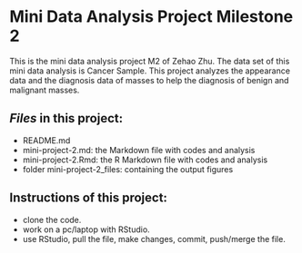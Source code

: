 # Mini Data Analysis Project Milestone 2

This is the mini data analysis project M2 of Zehao Zhu. The data set of this mini data analysis is Cancer Sample. This project analyzes the appearance data and the diagnosis data of masses to help the diagnosis of benign and malignant masses.

## *_Files_* in this project:
* README.md
* mini-project-2.md: the Markdown file with codes and analysis
* mini-project-2.Rmd: the R Markdown file with codes and analysis
* folder mini-project-2_files: containing the output figures

## Instructions of this project:
* clone the code.
* work on a pc/laptop with RStudio.
* use RStudio, pull the file, make changes, commit, push/merge the file.